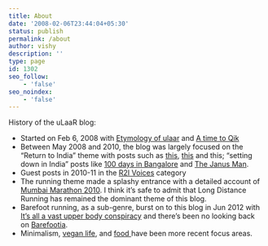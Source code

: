 ```yaml
---
title: About
date: '2008-02-06T23:44:04+05:30'
status: publish
permalink: /about
author: vishy
description: ''
type: page
id: 1302
seo_follow:
    - 'false'
seo_noindex:
    - 'false'
---
```

History of the uLaaR blog:

- Started on Feb 6, 2008 with [Etymology of ulaar](http://www.ulaar.com/2008/02/22/etymology-of-ulaar/) and [A time to Qik](http://www.ulaar.com/2008/02/07/a-time-to-qik/)
- Between May 2008 and 2010, the blog was largely focused on the “Return to India” theme with posts such as [this](http://www.ulaar.com/2008/05/20/16-years-later/), [this](http://www.ulaar.com/2008/08/29/asthma-bangalore-and-me/) and this; “setting down in India” posts like [100 days in Bangalore](http://ulaar.wordpress.com/2008/12/14/100-days-in-bangalore-part1/) and [The Janus Man](http://www.ulaar.com/2009/07/17/the-janus-man/).
- Guest posts in 2010-11 in the [R2I Voices](http://www.ulaar.com/category/r2i-2/r2ia-voices/) category
- The running theme made a splashy entrance with a detailed account of [Mumbai Marathon 2010](http://www.ulaar.com/2010/01/28/my-road-to-mumbai-marathon-2010/). I think it’s safe to admit that Long Distance Running has remained the dominant theme of this blog.
- Barefoot running, as a sub-genre, burst on to this blog in Jun 2012 with [It’s all a vast upper body conspiracy](http://www.ulaar.com/2012/06/14/its-all-a-vast-upper-body-conspiracy/) and there’s been no looking back on [Barefootia](http://www.ulaar.com/category/barefootia-2/).
- Minimalism, [vegan life](http://www.ulaar.com/category/vegan-life/), and [food ](http://www.ulaar.com/category/food-2/)have been more recent focus areas.